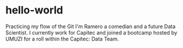 # hello-world
Practicing my flow of the Git
I'm Ramero a comedian and a future Data Scientist. I currently work for Capitec and joined a bootcamp hosted by UMUZI for a roll within the Capitec: Data Team.

